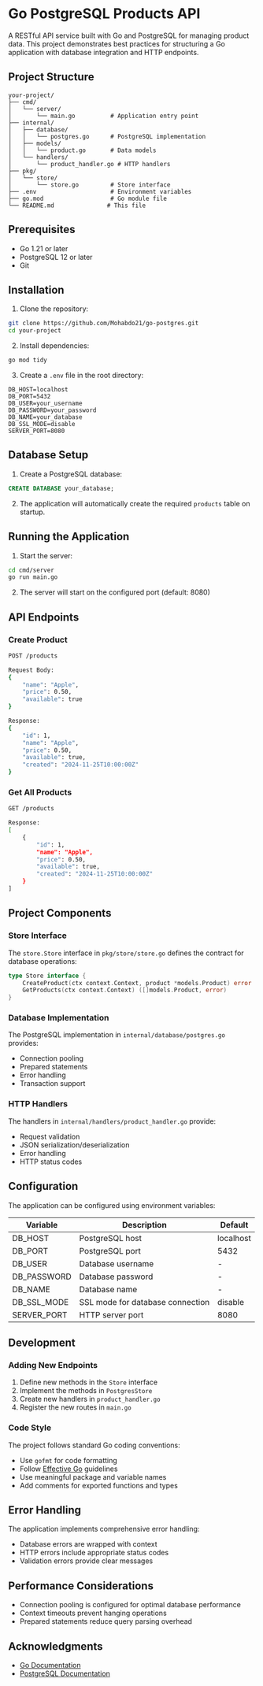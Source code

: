 # Go PostgreSQL Products API

A RESTful API service built with Go and PostgreSQL for managing product data. This project demonstrates best practices for structuring a Go application with database integration and HTTP endpoints.

## Project Structure

```
your-project/
├── cmd/
│   └── server/
│       └── main.go          # Application entry point
├── internal/
│   ├── database/
│   │   └── postgres.go      # PostgreSQL implementation
│   ├── models/
│   │   └── product.go       # Data models
│   └── handlers/
│       └── product_handler.go # HTTP handlers
├── pkg/
│   └── store/
│       └── store.go         # Store interface
├── .env                     # Environment variables
├── go.mod                   # Go module file
└── README.md               # This file
```

## Prerequisites

- Go 1.21 or later
- PostgreSQL 12 or later
- Git

## Installation

1. Clone the repository:

```bash
git clone https://github.com/Mohabdo21/go-postgres.git
cd your-project
```

2. Install dependencies:

```bash
go mod tidy
```

3. Create a `.env` file in the root directory:

```env
DB_HOST=localhost
DB_PORT=5432
DB_USER=your_username
DB_PASSWORD=your_password
DB_NAME=your_database
DB_SSL_MODE=disable
SERVER_PORT=8080
```

## Database Setup

1. Create a PostgreSQL database:

```sql
CREATE DATABASE your_database;
```

2. The application will automatically create the required `products` table on startup.

## Running the Application

1. Start the server:

```bash
cd cmd/server
go run main.go
```

2. The server will start on the configured port (default: 8080)

## API Endpoints

### Create Product

```bash
POST /products

Request Body:
{
    "name": "Apple",
    "price": 0.50,
    "available": true
}

Response:
{
    "id": 1,
    "name": "Apple",
    "price": 0.50,
    "available": true,
    "created": "2024-11-25T10:00:00Z"
}
```

### Get All Products

```bash
GET /products

Response:
[
    {
        "id": 1,
        "name": "Apple",
        "price": 0.50,
        "available": true,
        "created": "2024-11-25T10:00:00Z"
    }
]
```

## Project Components

### Store Interface

The `store.Store` interface in `pkg/store/store.go` defines the contract for database operations:

```go
type Store interface {
    CreateProduct(ctx context.Context, product *models.Product) error
    GetProducts(ctx context.Context) ([]models.Product, error)
}
```

### Database Implementation

The PostgreSQL implementation in `internal/database/postgres.go` provides:

- Connection pooling
- Prepared statements
- Error handling
- Transaction support

### HTTP Handlers

The handlers in `internal/handlers/product_handler.go` provide:

- Request validation
- JSON serialization/deserialization
- Error handling
- HTTP status codes

## Configuration

The application can be configured using environment variables:

| Variable    | Description                      | Default   |
| ----------- | -------------------------------- | --------- |
| DB_HOST     | PostgreSQL host                  | localhost |
| DB_PORT     | PostgreSQL port                  | 5432      |
| DB_USER     | Database username                | -         |
| DB_PASSWORD | Database password                | -         |
| DB_NAME     | Database name                    | -         |
| DB_SSL_MODE | SSL mode for database connection | disable   |
| SERVER_PORT | HTTP server port                 | 8080      |

## Development

### Adding New Endpoints

1. Define new methods in the `Store` interface
2. Implement the methods in `PostgresStore`
3. Create new handlers in `product_handler.go`
4. Register the new routes in `main.go`

### Code Style

The project follows standard Go coding conventions:

- Use `gofmt` for code formatting
- Follow [Effective Go](https://golang.org/doc/effective_go) guidelines
- Use meaningful package and variable names
- Add comments for exported functions and types

## Error Handling

The application implements comprehensive error handling:

- Database errors are wrapped with context
- HTTP errors include appropriate status codes
- Validation errors provide clear messages

## Performance Considerations

- Connection pooling is configured for optimal database performance
- Context timeouts prevent hanging operations
- Prepared statements reduce query parsing overhead

## Acknowledgments

- [Go Documentation](https://golang.org/doc/)
- [PostgreSQL Documentation](https://www.postgresql.org/docs/)
